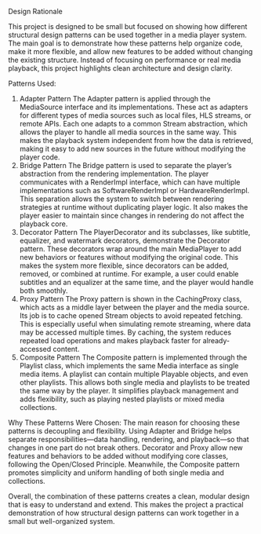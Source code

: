 Design Rationale

This project is designed to be small but focused on showing how different structural design patterns can be used together in a media player system. The main goal is to demonstrate how these patterns help organize code, make it more flexible, and allow new features to be added without changing the existing structure. Instead of focusing on performance or real media playback, this project highlights clean architecture and design clarity.

Patterns Used:

1.	Adapter Pattern
The Adapter pattern is applied through the MediaSource interface and its implementations. These act as adapters for different types of media sources such as local files, HLS streams, or remote APIs. Each one adapts to a common Stream abstraction, which allows the player to handle all media sources in the same way. This makes the playback system independent from how the data is retrieved, making it easy to add new sources in the future without modifying the player code.
2.	Bridge Pattern
The Bridge pattern is used to separate the player’s abstraction from the rendering implementation. The player communicates with a RenderImpl interface, which can have multiple implementations such as SoftwareRenderImpl or HardwareRenderImpl. This separation allows the system to switch between rendering strategies at runtime without duplicating player logic. It also makes the player easier to maintain since changes in rendering do not affect the playback core.
3.	Decorator Pattern
The PlayerDecorator and its subclasses, like subtitle, equalizer, and watermark decorators, demonstrate the Decorator pattern. These decorators wrap around the main MediaPlayer to add new behaviors or features without modifying the original code. This makes the system more flexible, since decorators can be added, removed, or combined at runtime. For example, a user could enable subtitles and an equalizer at the same time, and the player would handle both smoothly.
4.	Proxy Pattern
The Proxy pattern is shown in the CachingProxy class, which acts as a middle layer between the player and the media source. Its job is to cache opened Stream objects to avoid repeated fetching. This is especially useful when simulating remote streaming, where data may be accessed multiple times. By caching, the system reduces repeated load operations and makes playback faster for already-accessed content.
5.	Composite Pattern
The Composite pattern is implemented through the Playlist class, which implements the same Media interface as single media items. A playlist can contain multiple Playable objects, and even other playlists. This allows both single media and playlists to be treated the same way by the player. It simplifies playback management and adds flexibility, such as playing nested playlists or mixed media collections.

Why These Patterns Were Chosen:
The main reason for choosing these patterns is decoupling and flexibility. Using Adapter and Bridge helps separate responsibilities—data handling, rendering, and playback—so that changes in one part do not break others. Decorator and Proxy allow new features and behaviors to be added without modifying core classes, following the Open/Closed Principle. Meanwhile, the Composite pattern promotes simplicity and uniform handling of both single media and collections.

Overall, the combination of these patterns creates a clean, modular design that is easy to understand and extend. This makes the project a practical demonstration of how structural design patterns can work together in a small but well-organized system.